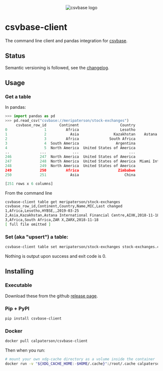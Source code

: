 <div align="center">
    <img alt="csvbase logo" src="https://github.com/calpaterson/csvbase/raw/main/csvbase/web/static/logo/128x128.png">
</div>

# csvbase-client

The command line client and pandas integration for [csvbase](https://csvbase.com/).

## Status

Semantic versioning is followed, see the [changelog](https://github.com/calpaterson/csvbase-client/blob/main/CHANGELOG.md).

## Usage

### Get a table

In pandas:

```python
>>> import pandas as pd
>>> pd.read_csv("csvbase://meripaterson/stock-exchanges")
     csvbase_row_id      Continent                   Country                                     Name   MIC Last changed
0                 1         Africa                   Lesotho                                    HYBSE   NaN   2019-03-25
1                 2           Asia                Kazakhstan    Astana International Financial Centre  AIXK   2018-11-18
2                 3         Africa              South Africa                                    ZAR X  ZARX   2018-11-18
3                 4  South America                 Argentina             Bolsas y Mercados Argentinos   NaN   2018-04-02
4                 5  North America  United States of America                  Delaware Board of Trade   NaN   2018-04-02
..              ...            ...                       ...                                      ...   ...          ...
246             247  North America  United States of America                 Long-Term Stock Exchange  LTSE   2020-09-14
247             248  North America  United States of America  Miami International Securities Exchange  MIHI   2020-09-24
248             249  North America  United States of America                        Members' Exchange   NaN   2020-09-24
249             250         Africa                  Zimbabwe            Victoria Falls Stock Exchange   NaN   2020-11-01
250             251           Asia                     China                   Beijing Stock Exchange   NaN   2021-12-27

[251 rows x 6 columns]
```

From the command line

```bash
csvbase-client table get meripaterson/stock-exchanges
csvbase_row_id,Continent,Country,Name,MIC,Last changed
1,Africa,Lesotho,HYBSE,,2019-03-25
2,Asia,Kazakhstan,Astana International Financial Centre,AIXK,2018-11-18
3,Africa,South Africa,ZAR X,ZARX,2018-11-18
[ full file omitted ]
```

### Set (aka "upsert") a table:

```bash
csvbase-client table set meripaterson/stock-exchanges stock-exchanges.csv
```

Nothing is output upon success and exit code is 0.

## Installing

### Executable

Download these from the github [release page](https://github.com/calpaterson/csvbase-client/releases/).

### Pip + PyPI

```bash
pip install csvbase-client
```

### Docker

```bash
docker pull calpaterson/csvbase-client
```

Then when you run:

```bash
# mount your own xdg-cache directory as a volume inside the container
docker run -v "${XDG_CACHE_HOME:-$HOME/.cache}":/root/.cache calpaterson/csvbase-client
```
